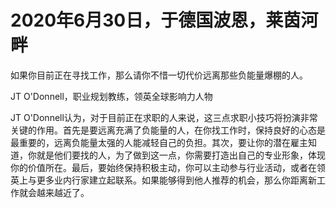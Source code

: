 # 2020年6月30日，于德国波恩，莱茵河畔

如果你目前正在寻找工作，那么请你不惜一切代价远离那些负能量爆棚的人。

JT O'Donnell，职业规划教练，领英全球影响力人物


JT O'Donnell认为，对于目前正在求职的人来说，这三点求职小技巧将扮演非常关键的作用。首先是要远离充满了负能量的人，在你找工作时，保持良好的心态是最重要的，远离负能量太强的人能减轻自己的负担。其次，要让你的潜在雇主知道，你就是他们要找的人，为了做到这一点，你需要打造出自己的专业形象，体现你的价值所在。最后，要始终保持积极主动，你可以主动参与行业活动，或者在领英上与更多业内行家建立起联系。如果能够得到他人推荐的机会，那么你距离新工作就会越来越近了。
